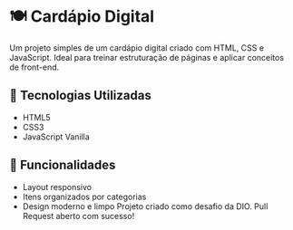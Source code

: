 # 🍽️ Cardápio Digital

Um projeto simples de um cardápio digital criado com HTML, CSS e JavaScript. Ideal para treinar estruturação de páginas e aplicar conceitos de front-end.

## 🔧 Tecnologias Utilizadas

- HTML5
- CSS3
- JavaScript Vanilla

## 🚀 Funcionalidades

- Layout responsivo
- Itens organizados por categorias
- Design moderno e limpo
Projeto criado como desafio da DIO. Pull Request aberto com sucesso!
